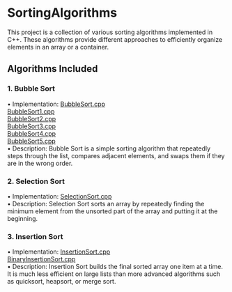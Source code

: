 # SortingAlgorithms
This project is a collection of various sorting algorithms implemented in C++. These algorithms provide different approaches to efficiently organize elements in an array or a container.

## Algorithms Included

 ### 1. Bubble Sort
 • Implementation: [BubbleSort.cpp](BubbleSort/BubbleSort.cpp) <br>
                   [BubbleSort1.cpp](BubbleSort/BubbleSort1.cpp) <br>
                   [BubbleSort2.cpp](BubbleSort/BubbleSort2.cpp) <br>
                   [BubbleSort3.cpp](BubbleSort/BubbleSort3.cpp) <br>
                   [BubbleSort4.cpp](BubbleSort/BubbleSort4.cpp) <br>
                   [BubbleSort5.cpp](BubbleSort/BubbleSort5.cpp) <br>
 • Description: Bubble Sort is a simple sorting algorithm that repeatedly steps through the list, compares adjacent elements, and swaps them if they are in the wrong order.<br>
### 2. Selection Sort
 • Implementation: [SelectionSort.cpp](SelectionSort/SelectionSort.cpp) <br>
 • Description: Selection Sort sorts an array by repeatedly finding the minimum element from the unsorted part of the array and putting it at the beginning.
### 3. Insertion Sort
 • Implementation: [InsertionSort.cpp](InsertionSort/InsertionSort.cpp) <br>
                   [BinaryInsertionSort.cpp](InsertionSort/BinaryInsertionSort.cpp) <br>
 • Description: Insertion Sort builds the final sorted array one item at a time. It is much less efficient on large lists than more advanced algorithms such as quicksort, heapsort, or merge sort.

